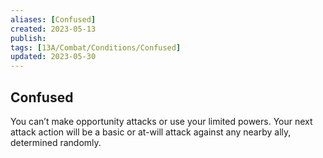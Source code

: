 ```yaml
---
aliases: [Confused]
created: 2023-05-13
publish: 
tags: [13A/Combat/Conditions/Confused]
updated: 2023-05-30
---
```


## Confused

You can’t make opportunity attacks or use your limited powers. Your next attack action will be a basic or at-will attack against any nearby ally, determined randomly.
